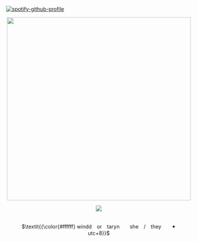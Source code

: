 [![spotify-github-profile](https://spotify-github-profile.kittinanx.com/api/view?uid=qiutjziv04qnx0h1h32h7uxbt&cover_image=true&theme=novatorem&show_offline=true&background_color=000000&interchange=false&bar_color=000000&bar_color_cover=true)](https://github.com/kittinan/spotify-github-profile)
<p align="center">
<img src="https://files.catbox.moe/vhkk2i.png" width="500" height="500">
<p align="center">
<img src="https://readme-typing-svg.herokuapp.com?font=Pirata+One&letterSpacing=2px&pause=1000&color=FFFFFF&center=true&width=435&lines=time+is+not+on+my+side%2C+so+I+slide.">
<p align="center">
<br> $\textit{{\color{#ffffff} windd　or　taryn　　she　/　they　　✦　　utc+8}}$ 
</p>
